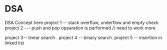 # DSA
DSA Concept here
project 1 -- stack overflow, underflow and empty check
project 2 --- push and pop opearation is performed // need to work more

project 3-- linear search .
project 4 -- binary search.
project 5 -- insertion in linked list 
